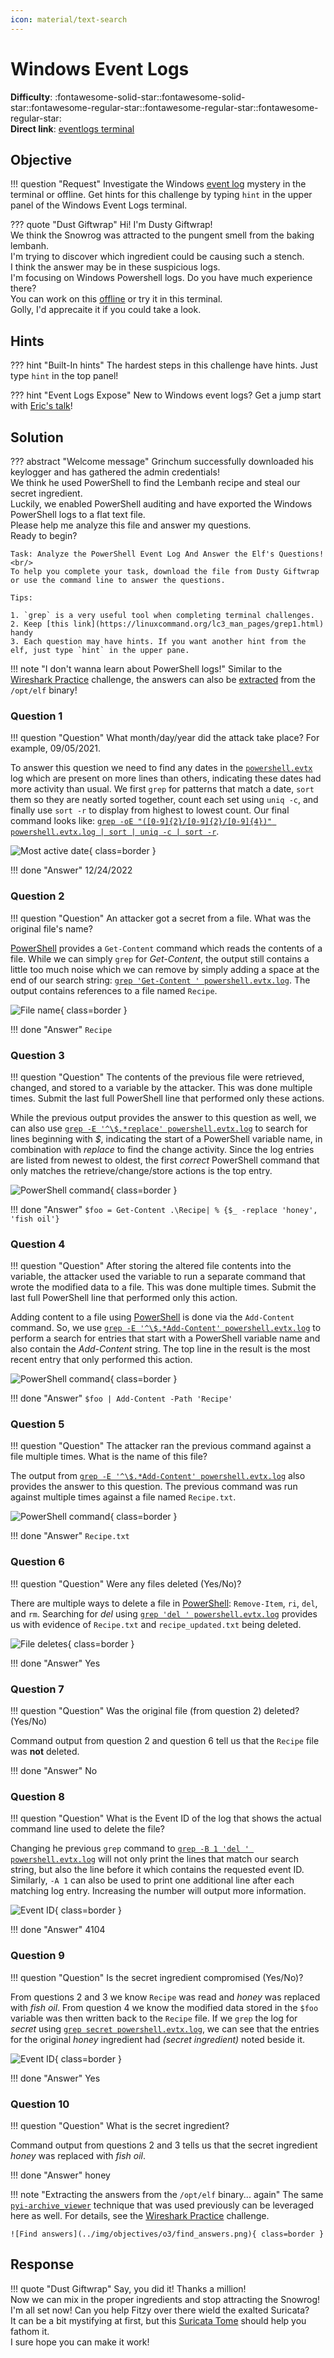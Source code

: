 ```yaml
---
icon: material/text-search
---
```


# Windows Event Logs

**Difficulty**: :fontawesome-solid-star::fontawesome-solid-star::fontawesome-regular-star::fontawesome-regular-star::fontawesome-regular-star:<br/>
**Direct link**: [eventlogs terminal](https://hhc22-wetty.kringlecon.com/?&challenge=eventlogs&id=7bedb8ea-3a55-492f-9cf8-2c76b470cb2e)


## Objective

!!! question "Request"
    Investigate the Windows [event log](https://storage.googleapis.com/hhc22_player_assets/powershell.evtx) mystery in the terminal or offline. Get hints for this challenge by typing `hint` in the upper panel of the Windows Event Logs terminal.

??? quote "Dust Giftwrap"
    Hi! I'm Dusty Giftwrap!<br/>
    We think the Snowrog was attracted to the pungent smell from the baking lembanh.<br/>
    I'm trying to discover which ingredient could be causing such a stench.<br/>
    I think the answer may be in these suspicious logs.<br/>
    I'm focusing on Windows Powershell logs. Do you have much experience there?<br/>
    You can work on this [offline](https://storage.googleapis.com/hhc22_player_assets/powershell.evtx) or try it in this terminal.<br/>
    Golly, I'd apprecaite it if you could take a look.


## Hints

??? hint "Built-In hints"
    The hardest steps in this challenge have hints. Just type `hint` in the top panel!

??? hint "Event Logs Expose"
    New to Windows event logs? Get a jump start with [Eric's talk](https://youtu.be/5NZeHYPMXAE)!


## Solution

??? abstract "Welcome message"
    Grinchum successfully downloaded his keylogger and has gathered the admin credentials!<br/>
    We think he used PowerShell to find the Lembanh recipe and steal our secret ingredient.<br/>
    Luckily, we enabled PowerShell auditing and have exported the Windows PowerShell logs to a flat text file.<br/>
    Please help me analyze this file and answer my questions.<br/>
    Ready to begin?<br/>

    Task: Analyze the PowerShell Event Log And Answer the Elf's Questions!<br/>
    To help you complete your task, download the file from Dusty Giftwrap or use the command line to answer the questions.

    Tips:

    1. `grep` is a very useful tool when completing terminal challenges.
    2. Keep [this link](https://linuxcommand.org/lc3_man_pages/grep1.html) handy
    3. Each question may have hints. If you want another hint from the elf, just type `hint` in the upper pane.

!!! note "I don't wanna learn about PowerShell logs!"
    Similar to the [Wireshark Practice](./o2.md) challenge, the answers can also be [extracted](#cheating) from the `/opt/elf` binary!

### Question 1

!!! question "Question"
    What month/day/year did the attack take place? For example, 09/05/2021.

To answer this question we need to find any dates in the [`powershell.evtx`](../artifacts/objectives/o3/powershell.evtx) log which are present on more lines than others, indicating these dates had more activity than usual. We first `grep` for patterns that match a date, `sort` them so they are neatly sorted together, count each set using `uniq -c`, and finally use `sort -r` to display from highest to lowest count. Our final command looks like: [`grep -oE "([0-9]{2}/[0-9]{2}/[0-9]{4})" powershell.evtx.log | sort | uniq -c | sort -r`](https://explainshell.com/explain?cmd=grep+-oE+%22%28%5B0-9%5D%7B2%7D%2F%5B0-9%5D%7B2%7D%2F%5B0-9%5D%7B4%7D%29%22+powershell.evtx.log+%7C+sort+%7C+uniq+-c+%7C+sort+-r).

![Most active date](../img/objectives/o3/answer1.png){ class=border }

!!! done "Answer"
    12/24/2022


### Question 2

!!! question "Question"
    An attacker got a secret from a file. What was the original file's name?

[PowerShell](https://devblogs.microsoft.com/scripting/table-of-basic-powershell-commands/) provides a `Get-Content` command which reads the contents of a file. While we can simply `grep` for *Get-Content*, the output still contains a little too much noise which we can remove by simply adding a space at the end of our search string: [`grep 'Get-Content ' powershell.evtx.log`](https://explainshell.com/explain?cmd=grep+%27Get-Content+%27+powershell.evtx.log). The output contains references to a file named `Recipe`.

![File name](../img/objectives/o3/answer2.png){ class=border }

!!! done "Answer"
    `Recipe`


### Question 3

!!! question "Question"
    The contents of the previous file were retrieved, changed, and stored to a variable by the attacker. This was done multiple times. Submit the last full PowerShell line that performed only these actions.

While the previous output provides the answer to this question as well, we can also use [`grep -E '^\$.*replace' powershell.evtx.log`](https://explainshell.com/explain?cmd=grep+-E+%27%5E%5C%24.*replace%27+powershell.evtx.log) to search for lines beginning with *$*, indicating the start of a PowerShell variable name, in combination with *replace* to find the change activity. Since the log entries are listed from newest to oldest, the first *correct* PowerShell command that only matches the retrieve/change/store actions is the top entry.

![PowerShell command](../img/objectives/o3/answer3.png){ class=border }

!!! done "Answer"
    `$foo = Get-Content .\Recipe| % {$_ -replace 'honey', 'fish oil'}`

### Question 4

!!! question "Question"
    After storing the altered file contents into the variable, the attacker used the variable to run a separate command that wrote the modified data to a file. This was done multiple times. Submit the last full PowerShell line that performed only this action.

Adding content to a file using [PowerShell]((https://devblogs.microsoft.com/scripting/table-of-basic-powershell-commands/)) is done via the `Add-Content` command. So, we use [`grep -E '^\$.*Add-Content' powershell.evtx.log`](https://explainshell.com/explain?cmd=grep+-E+%27%5E%5C%24.*Add-Content%27+powershell.evtx.log) to perform a search for entries that start with a PowerShell variable name and also contain the *Add-Content* string. The top line in the result is the most recent entry that only performed this action.

![PowerShell command](../img/objectives/o3/answer4.png){ class=border }

!!! done "Answer"
    `$foo | Add-Content -Path 'Recipe'`


### Question 5

!!! question "Question"
    The attacker ran the previous command against a file multiple times. What is the name of this file?

The output from [`grep -E '^\$.*Add-Content' powershell.evtx.log`](https://explainshell.com/explain?cmd=grep+-E+%27%5E%5C%24.*Add-Content%27+powershell.evtx.log) also provides the answer to this question. The previous command was run against multiple times against a file named `Recipe.txt`.

![PowerShell command](../img/objectives/o3/answer5.png){ class=border }

!!! done "Answer"
    `Recipe.txt`


### Question 6

!!! question "Question"
    Were any files deleted (Yes/No)?

There are multiple ways to delete a file in [PowerShell]((https://devblogs.microsoft.com/scripting/table-of-basic-powershell-commands/)): `Remove-Item`, `ri`, `del`, and `rm`. Searching for *del* using [`grep 'del ' powershell.evtx.log`](https://explainshell.com/explain?cmd=grep+%27del+%27+powershell.evtx.log) provides us with evidence of `Recipe.txt` and `recipe_updated.txt` being deleted.

![File deletes](../img/objectives/o3/answer6.png){ class=border }

!!! done "Answer"
    Yes


### Question 7

!!! question "Question"
    Was the original file (from question 2) deleted? (Yes/No)

Command output from question 2 and question 6 tell us that the `Recipe` file was **not** deleted.

!!! done "Answer"
    No


### Question 8

!!! question "Question"
    What is the Event ID of the log that shows the actual command line used to delete the file?

Changing he previous `grep` command to [`grep -B 1 'del ' powershell.evtx.log`](https://explainshell.com/explain?cmd=grep+-B+1+%27del+%27+powershell.evtx.log) will not only print the lines that match our search string, but also the line before it which contains the requested event ID. Similarly, `-A 1` can also be used to print one additional line after each matching log entry. Increasing the number will output more information.

![Event ID](../img/objectives/o3/answer8.png){ class=border }

!!! done "Answer"
    4104


### Question 9

!!! question "Question"
    Is the secret ingredient compromised (Yes/No)?

From questions 2 and 3 we know `Recipe` was read and *honey* was replaced with *fish oil*. From question 4 we know the modified data stored in the `$foo` variable was then written back to the `Recipe` file. If we `grep` the log for *secret* using [`grep secret powershell.evtx.log`](https://explainshell.com/explain?cmd=grep+secret+powershell.evtx.log), we can see that the entries for the original *honey* ingredient had *(secret ingredient)* noted beside it.

![Event ID](../img/objectives/o3/answer9.png){ class=border }

!!! done "Answer"
    Yes


### Question 10

!!! question "Question"
    What is the secret ingredient?

Command output from questions 2 and 3 tells us that the secret ingredient *honey* was replaced with *fish oil*.

!!! done "Answer"
    honey

!!! note "Extracting the answers from the `/opt/elf` binary... again<span id="cheating"></span>"
    The same [`pyi-archive_viewer`](https://pyinstaller.readthedocs.io/en/stable/advanced-topics.html#using-pyi-archive-viewer) technique that was used previously can be leveraged here as well. For details, see the [Wireshark Practice](./o2.md#cheating) challenge.

    ![Find answers](../img/objectives/o3/find_answers.png){ class=border }

## Response

!!! quote "Dust Giftwrap"
    Say, you did it! Thanks a million!<br/>
    Now we can mix in the proper ingredients and stop attracting the Snowrog!<br/>
    I'm all set now! Can you help Fitzy over there wield the exalted Suricata?<br/>
    It can be a bit mystifying at first, but this [Suricata Tome](https://suricata.readthedocs.io/en/suricata-6.0.0/rules/intro.html) should help you fathom it.<br/>
    I sure hope you can make it work!
